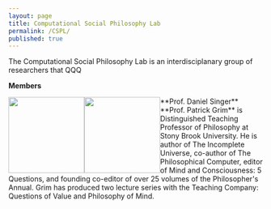 ```yaml
---
layout: page
title: Computational Social Philosophy Lab
permalink: /CSPL/
published: true
---
```


The Computational Social Philosophy Lab is an interdisciplanary group of researchers that QQQ

**Members**

<img src="http://www.danieljsinger.com/images/mephoto.png" style="width: 150px; float:left" />
**Prof. Daniel Singer**


<img src="http://www.danieljsinger.com/images/Grim.jpg" style="width: 150px; float:left"/>
**Prof. Patrick Grim** is Distinguished Teaching Professor of Philosophy at Stony Brook University. He is author of The Incomplete Universe, co-author of The Philosophical Computer, editor of Mind and Consciousness: 5 Questions, and founding co-editor of over 25 volumes of the Philosopher's Annual. Grim has produced two lecture series with the Teaching Company: Questions of Value and Philosophy of Mind.

